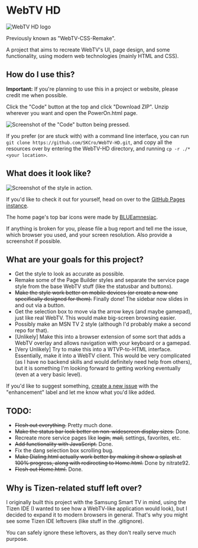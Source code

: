 # WebTV HD
![WebTV HD logo](https://skcro.github.io/WebTV-HD/Logo.svg)

Previously known as "WebTV-CSS-Remake".

A project that aims to recreate WebTV's UI, page design, and some functionality, using modern web technologies (mainly HTML and CSS).

## How do I use this?
**Important:** If you're planning to use this in a project or website, please credit me when possible.
 
Click the "Code" button at the top and click "Download ZIP". Unzip wherever you want and open the PowerOn.html page.
 
![Screenshot of the "Code" button being pressed.](https://i.imgur.com/bXnlbAJ.png)

If you prefer (or are stuck with) with a command line interface, you can run ``git clone https://github.com/SKCro/WebTV-HD.git``, and copy all the resources over by entering the WebTV-HD directory, and running ``cp -r ./* <your location>``.

## What does it look like? 
![Screenshot of the style in action.](https://i.imgur.com/sU3F1Yd.png)

If you'd like to check it out for yourself, head on over to the [GitHub Pages instance](https://SKCro.github.io/WebTV-HD/PowerOn.html).

The home page's top bar icons were made by [BLUEamnesiac](https://www.deviantart.com/blueamnesiac/).

If anything is broken for you, please file a bug report and tell me the issue, which browser you used, and your screen resolution. Also provide a screenshot if possible.

## What are your goals for this project?
- Get the style to look as accurate as possible.
- Remake some of the Page Builder styles and separate the service page style from the base WebTV stuff (like the statusbar and buttons).
- ~~Make the style work better on mobile devices (or create a new one specifically designed for them).~~ Finally done! The sidebar now slides in and out via a button.
- Get the selection box to move via the arrow keys (and maybe gamepad), just like real WebTV. This would make big-screen browsing easier.
- Possibly make an MSN TV 2 style (although I'd probably make a second repo for that).
- \[Unlikely\] Make this into a browser extension of some sort that adds a WebTV overlay and allows navigation with your keyboard or a gamepad.
- \[Very Unlikely\] Try to make this into a WTVP-to-HTML interface. Essentially, make it into a WebTV client. This would be very complicated (as I have no backend skills and would definitely need help from others), but it is something I'm looking forward to getting working eventually (even at a very basic level).

If you'd like to suggest something, [create a new issue](https://github.com/SKCro/WebTV-HD/issues/new) with the "enhancement" label and let me know what you'd like added.

## TODO:
- ~~Flesh out everything.~~ Pretty much done.
- ~~Make the status bar look better on non-widescreen display sizes.~~ Done.
- Recreate more service pages like ~~login,~~ ~~mail,~~ settings, favorites, etc.
- ~~Add functionality with JavaScript.~~ Done.
- Fix the dang selection box scrolling bug.
- ~~Make Dialing.html actually work better by making it show a splash at 100% progress, along with redirecting to Home.html.~~ Done by nitrate92.
- ~~Flesh out Home.html.~~ Done.

## Why is Tizen-related stuff left over?
I originally built this project with the Samsung Smart TV in mind, using the Tizen IDE (I wanted to see how a WebTV-like application would look), but I decided to expand it to modern browsers in general. That's why you might see some Tizen IDE leftovers (like stuff in the .gitignore).
 
You can safely ignore these leftovers, as they don't really serve much purpose.
